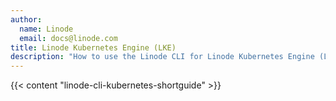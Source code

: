 ```yaml
---
author:
  name: Linode
  email: docs@linode.com
title: Linode Kubernetes Engine (LKE)
description: "How to use the Linode CLI for Linode Kubernetes Engine (LKE) endpoints."
---
```


{{< content "linode-cli-kubernetes-shortguide" >}}
